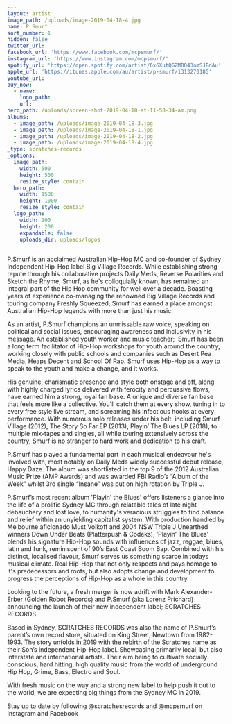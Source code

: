 ```yaml
---
layout: artist
image_path: /uploads/image-2019-04-18-4.jpg
name: P Smurf
sort_number: 1
hidden: false
twitter_url:
facebook_url: 'https://www.facebook.com/mcpsmurf/'
instagram_url: 'https://www.instagram.com/mcpsmurf/'
spotify_url: 'https://open.spotify.com/artist/6x6XutQGZMBO43omSJEdAu'
apple_url: 'https://itunes.apple.com/au/artist/p-smurf/1313270185'
youtube_url:
buy_now:
  - name:
    logo_path:
    url:
hero_path: /uploads/screen-shot-2019-04-18-at-11-58-34-am.png
albums:
  - image_path: /uploads/image-2019-04-18-3.jpg
  - image_path: /uploads/image-2019-04-18-1.jpg
  - image_path: /uploads/image-2019-04-18-2.jpg
  - image_path: /uploads/image-2019-04-18-4.jpg
_type: scratches-records
_options:
  image_path:
    width: 500
    height: 500
    resize_style: contain
  hero_path:
    width: 1500
    height: 1000
    resize_style: contain
  logo_path:
    width: 200
    height: 200
    expandable: false
    uploads_dir: uploads/logos
---
```


P.Smurf is an acclaimed Australian Hip-Hop MC and co-founder of Sydney Independent Hip-Hop label Big Village Records. While establishing strong repute through his collaborative projects Daily Meds, Reverse Polarities and Sketch the Rhyme, Smurf, as he's colloquially known, has remained an integral part of the Hip Hop community for well over a decade. Boasting years of experience co-managing the renowned Big Village Records and touring company Freshly Squeezed; Smurf has earned a place amongst Australian Hip-Hop legends with more than just his music.

As an artist, P.Smurf champions an unmissable raw voice, speaking on political and social issues, encouraging awareness and inclusivity in his message. An established youth worker and music teacher;  Smurf has been a long term facilitator of Hip-Hop workshops for youth around the country, working closely with public schools and companies such as Desert Pea Media, Heaps Decent and School Of Rap. Smurf uses Hip-Hop as a way to speak to the youth and make a change, and it works. 

His genuine, charismatic presence and style both onstage and off, along with highly charged lyrics delivered with ferocity and percussive flows, have earned him a strong, loyal fan base. A unique and diverse fan base that feels more like a collective. You'll catch them at every show, tuning in to every free style live stream, and screaming his infectious hooks at every performance. With numerous solo releases under his belt, including Smurf Village (2012), The Story So Far EP (2013), Playin’ The Blues LP (2018), to multiple mix-tapes and singles, all while touring extensively across the country, Smurf is no stranger to hard work and dedication to his craft. 

P.Smurf has played a fundamental part in each musical endeavour he's involved with, most notably on Daily Meds widely successful debut release, Happy Daze. The album was shortlisted in the top 9 of the 2012 Australian Music Prize (AMP Awards) and was awarded FBI Radio’s “Album of the Week” whilst 3rd single “Insane” was put on high rotation by Triple J. 

P.Smurf’s most recent album 'Playin’ the Blues' offers listeners a glance into the life of a prolific Sydney MC through relatable tales of late night debauchery and lost love, to humanity's veracious struggles to find balance and relief within an unyielding capitalist system. With production handled by Melbourne aficionado Must Volkoff and 2004 NSW Triple J Unearthed winners Down Under Beats (Platterpush & Codeks), ’Playin’ The Blues’ blends his signature Hip-Hop sounds with influences of jazz, reggae, blues, latin and funk, reminiscent of 90’s East Coast Boom Bap. Combined with his distinct, localised flavour, Smurf serves us something scarce in todays musical climate. Real Hip-Hop that not only respects and pays homage to it's predecessors and roots, but also adopts change and development to progress the perceptions of Hip-Hop as a whole in this country. 

Looking to the future, a fresh merger is now adrift with Mark Alexander-Erber (Golden Robot Records) and P.Smurf (aka Lorenz Prichard) announcing the launch of their new independent label; SCRATCHES RECORDS.

Based in Sydney, SCRATCHES RECORDS was also the name of P.Smurf’s parent’s own record store, situated on King Street, Newtown from 1982-1993. The story unfolds in 2019 with the rebirth of the Scratches name as their Son’s independent Hip-Hop label. Showcasing primarily local, but also interstate and international artists. Their aim being to cultivate socially conscious, hard hitting, high quality music from the world of underground Hip Hop, Grime, Bass, Electro and Soul. 

With fresh music on the way and a strong new label to help push it out to the world, we are expecting big things from the Sydney MC in 2019. 

Stay up to date by following @scratchesrecords and @mcpsmurf on Instagram and Facebook